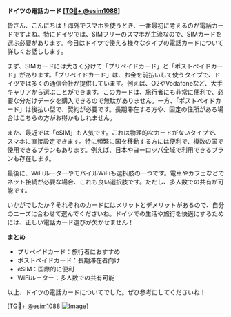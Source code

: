 **ドイツの電話カード [[TG💪+ @esim1088](https://t.me/s/esim1088)]**

皆さん、こんにちは！海外でスマホを使うとき、一番最初に考えるのが電話カードですよね。特にドイツでは、SIMフリーのスマホが主流なので、SIMカードを選ぶ必要があります。今日はドイツで使える様々なタイプの電話カードについて詳しくお話しします。

まず、SIMカードには大きく分けて「プリペイドカード」と「ポストペイドカード」があります。「プリペイドカード」は、お金を前払いして使うタイプで、ドイツでは多くの通信会社が提供しています。例えば、O2やVodafoneなど、大手キャリアから選ぶことができます。このカードは、旅行者にも非常に便利で、必要な分だけデータを購入できるので無駄がありません。一方、「ポストペイドカード」は後払い型で、契約が必要です。長期滞在する方や、固定の住所がある場合はこちらの方がお得かもしれません。

また、最近では「eSIM」も人気です。これは物理的なカードがないタイプで、スマホに直接設定できます。特に頻繁に国を移動する方には便利で、複数の国で使用できるプランもあります。例えば、日本やヨーロッパ全域で利用できるプランも存在します。

最後に、WiFiルーターやモバイルWiFiも選択肢の一つです。電車やカフェなどでネット接続が必要な場合、これも良い選択肢です。ただし、多人数での共有が可能です。

いかがでしたか？それぞれのカードにはメリットとデメリットがあるので、自分のニーズに合わせて選んでくださいね。ドイツでの生活や旅行を快適にするためには、正しい電話カード選びが欠かせません！

**まとめ**
- プリペイドカード：旅行者におすすめ
- ポストペイドカード：長期滞在者向け
- eSIM：国際的に便利
- WiFiルーター：多人数での共有可能

以上、ドイツの電話カードについてでした。ぜひ参考にしてくださいね！

[[TG💪+ @esim1088](https://t.me/s/esim1088) ![Image](https://i.postimg.cc/Y0z9fWf4/image.png)]
